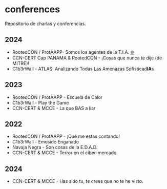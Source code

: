 # conferences
Repositorio de charlas y conferencias.

<div class="markdown-heading" dir="auto"><h2 tabindex="-1" class="heading-element" dir="auto">2024</h2></div>
<ul dir="auto">
<li>RootedCON / ProtAAPP- Somos los agentes de la T.I.A. <a href="https://github.com/3MilioRR/conferences/blob/main/Somos%20los%20agentes%20de%20la%20TIA%20%5BRootedCON%202024%5D.pdf">🌐</a></li>
<li>CCN-CERT Cap PANAMA & RootedCON - ¡Cosas que nunca te dije (de MITRE)!</li>
<li>C1b3rWall - ATLAS: Analizando Todas Las Amenazas Sofisticad<strong>IA</strong>s </li>
</ul>

<div class="markdown-heading" dir="auto"><h2 tabindex="-1" class="heading-element" dir="auto">2023</h2></div>
<ul dir="auto">
<li>RootedCON / ProtAAPP - Escuela de Calor</li>
<li>C1b3rWall - Play the Game</li>
<li>CCN-CERT & MCCE - La que BAS a liar</li>
</ul>

<div class="markdown-heading" dir="auto"><h2 tabindex="-1" class="heading-element" dir="auto">2022</h2></div>
<ul dir="auto">
<li>RootedCON / ProtAAPP - ¡Qué me estas contando!</li>
<li>C1b3rWall - Emosido Engañado</li>
<li>Navaja Negra - Son cosas de la E.D.A.D.</li>
<li>CCN-CERT & MCCE - Terror en el ciber-mercado</li>
</ul>

<div class="markdown-heading" dir="auto"><h2 tabindex="-1" class="heading-element" dir="auto">2024</h2></div>
<ul dir="auto">
<li>CCN-CERT & MCCE - Has sido tu, te crees que no te he visto.</li>
